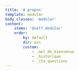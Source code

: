 ```yaml
---
title: 'À propos'
template: modular
body_classes: 'modular'
content:
    items: '@self.modular'
    order:
        by: default
        dir: asc
        custom:
            - _mot_de_bienvenue
            - _historique
            - _cta_questions
---
```


